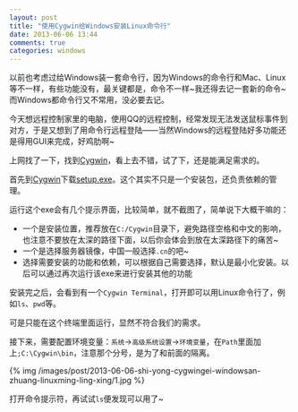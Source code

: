 ```yaml
---
layout: post
title: "使用Cygwin给Windows安装Linux命令行"
date: 2013-06-06 13:44
comments: true
categories: windows
---
```


以前也考虑过给Windows装一套命令行，因为Windows的命令行和Mac、Linux等不一样，有些功能没有，最关键都是，命令不一样~我还得去记一套新的命令~而Windows都命令行又不常用，没必要去记。

今天想远程控制家里的电脑，使用QQ的远程控制，经常发现无法发送鼠标事件到对方，于是又想到了用命令行远程登陆——当然Windows的远程登陆好多功能还是得用GUI来完成，好鸡肋啊~

上网找了一下，找到[Cygwin](http://www.cygwin.com)，看上去不错，试了下，还是能满足需求的。

首先到[Cygwin](http://www.cygwin.com)下载[setup.exe](http://cygwin.com/setup.exe)。这个其实不只是一个安装包，还负责依赖的管理。
<!-- more -->
运行这个exe会有几个提示界面，比较简单，就不截图了，简单说下大概干嘛的：

- 一个是安装位置，推荐放在`C:/Cygwin`目录下，避免路径空格和中文的影响，也注意不要放在太深的路径下面，以后你会体会到放在太深路径下的痛苦~
- 一个是选择服务器镜像，中国一般选择`.cn`的吧~
- 选择需要安装的功能和依赖，可以根据自己需要选择，默认是最小化安装。以后可以通过再次运行该exe来进行安装其他的功能

安装完之后，会看到有一个`Cygwin Terminal`，打开即可以用Linux命令行了，例如`ls`、`pwd`等。

可是只能在这个终端里面运行，显然不符合我们的需求。

接下来，需要配置环境变量：`系统`->`高级系统设置`->`环境变量`，在`Path`里面加上`;C:\Cygwin\bin`，注意那个分号，是为了和前面的隔离。

{% img /images/post/2013-06-06-shi-yong-cygwingei-windowsan-zhuang-linuxming-ling-xing/1.jpg %}

打开命令提示符，再试试`ls`便发现可以用了~